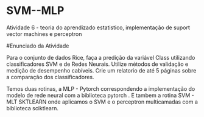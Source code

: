 # SVM--MLP
Atividade 6 - teoria do aprendizado estatistico, implementação de suport vector machines e perceptron 

#Enunciado da Atividade

Para o conjunto de dados Rice, faça a predição da variável Class utilizando classificadores SVM e de Redes Neurais. Utilize métodos de validação e medição de desempenho cabíveis. Crie um relatorio de até 5 páginas sobre a comparação dos classificadores.


Temos duas rotinas, a MLP - Pytorch correspondendo a implementação do modelo de rede neural com a biblioteca pytorch . 
E tambem a rotina SVM - MLT SKTLEARN onde aplicamos o SVM  e o perceptron multicamadas com a biblioteca sciktlearn. 

